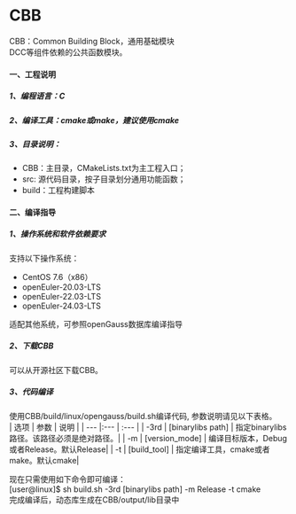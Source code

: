 # CBB

CBB：Common Building Block，通用基础模块<br>
DCC等组件依赖的公共函数模块。
#### 一、工程说明
##### 1、编程语言：C
##### 2、编译工具：cmake或make，建议使用cmake
##### 3、目录说明：
-   CBB：主目录，CMakeLists.txt为主工程入口；
-   src: 源代码目录，按子目录划分通用功能函数；
-   build：工程构建脚本

#### 二、编译指导
##### 1、操作系统和软件依赖要求
支持以下操作系统：
-   CentOS 7.6（x86）
-   openEuler-20.03-LTS
-   openEuler-22.03-LTS
-   openEuler-24.03-LTS

适配其他系统，可参照openGauss数据库编译指导
##### 2、下载CBB
可以从开源社区下载CBB。
##### 3、代码编译
使用CBB/build/linux/opengauss/build.sh编译代码, 参数说明请见以下表格。<br>
| 选项 | 参数               | 说明                                   |
| ---  |:---              | :---                                   |
| -3rd | [binarylibs path] | 指定binarylibs路径。该路径必须是绝对路径。|
| -m | [version_mode] | 编译目标版本，Debug或者Release。默认Release|
| -t   | [build_tool]      | 指定编译工具，cmake或者make。默认cmake|

现在只需使用如下命令即可编译：<br>
[user@linux]$ sh build.sh -3rd [binarylibs path] -m Release -t cmake <br>
完成编译后，动态库生成在CBB/output/lib目录中